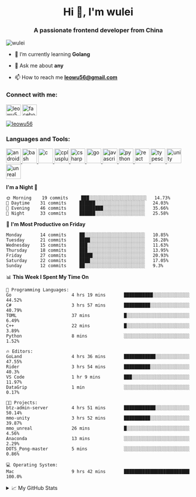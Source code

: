 <h1 align="center">Hi 👋, I'm wulei</h1>
<h3 align="center">A passionate frontend developer from China</h3>

<p align="left"> <img src="https://komarev.com/ghpvc/?username=wulei&label=Profile%20views&color=0e75b6&style=flat" alt="wulei" /> </p>



- 🌱 I’m currently learning **Golang**

- 💬 Ask me about **any**

- 📫 How to reach me **leowu56@gmail.com**


<h3 align="left">Connect with me:</h3>
<p align="left">
<a href="https://twitter.com/leowu56" target="blank"><img align="center" src="https://cdn.jsdelivr.net/npm/simple-icons@3.0.1/icons/twitter.svg" alt="leowu56" height="30" width="40" /></a>
<a href="https://fb.com/facebook.com/leowu056" target="blank"><img align="center" src="https://cdn.jsdelivr.net/npm/simple-icons@3.0.1/icons/facebook.svg" alt="facebook.com/leowu056" height="30" width="40" /></a>
</p>

<p align="left"> <a href="https://twitter.com/leowu56" target="blank"><img src="https://img.shields.io/twitter/follow/leowu56?logo=twitter&style=for-the-badge" alt="leowu56" /></a> </p>

<h3 align="left">Languages and Tools:</h3>
<p align="left"> <a href="https://developer.android.com" target="_blank"> <img src="https://devicons.github.io/devicon/devicon.git/icons/android/android-original-wordmark.svg" alt="android" width="40" height="40"/> </a> <a href="https://www.gnu.org/software/bash/" target="_blank"> <img src="https://www.vectorlogo.zone/logos/gnu_bash/gnu_bash-icon.svg" alt="bash" width="40" height="40"/> </a> <a href="https://www.cprogramming.com/" target="_blank"> <img src="https://devicons.github.io/devicon/devicon.git/icons/c/c-original.svg" alt="c" width="40" height="40"/> </a> <a href="https://www.w3schools.com/cpp/" target="_blank"> <img src="https://devicons.github.io/devicon/devicon.git/icons/cplusplus/cplusplus-original.svg" alt="cplusplus" width="40" height="40"/> </a> <a href="https://www.w3schools.com/cs/" target="_blank"> <img src="https://devicons.github.io/devicon/devicon.git/icons/csharp/csharp-original.svg" alt="csharp" width="40" height="40"/> </a> <a href="https://golang.org" target="_blank"> <img src="https://devicons.github.io/devicon/devicon.git/icons/go/go-original.svg" alt="go" width="40" height="40"/> </a> <a href="https://developer.mozilla.org/en-US/docs/Web/JavaScript" target="_blank"> <img src="https://devicons.github.io/devicon/devicon.git/icons/javascript/javascript-original.svg" alt="javascript" width="40" height="40"/> </a> <a href="https://www.python.org" target="_blank"> <img src="https://devicons.github.io/devicon/devicon.git/icons/python/python-original.svg" alt="python" width="40" height="40"/> </a> <a href="https://reactjs.org/" target="_blank"> <img src="https://devicons.github.io/devicon/devicon.git/icons/react/react-original-wordmark.svg" alt="react" width="40" height="40"/> </a> <a href="https://www.typescriptlang.org/" target="_blank"> <img src="https://devicons.github.io/devicon/devicon.git/icons/typescript/typescript-original.svg" alt="typescript" width="40" height="40"/> </a> <a href="https://unity.com/" target="_blank"> <img src="https://www.vectorlogo.zone/logos/unity3d/unity3d-icon.svg" alt="unity" width="40" height="40"/> </a> <a href="https://unrealengine.com/" target="_blank"> <img src="https://raw.githubusercontent.com/kenangundogan/fontisto/036b7eca71aab1bef8e6a0518f7329f13ed62f6b/icons/svg/brand/unreal-engine.svg" alt="unreal" width="40" height="40"/> </a> </p>


<!--START_SECTION:waka-->
**I'm a Night 🦉** 

```text
🌞 Morning    19 commits     ███░░░░░░░░░░░░░░░░░░░░░░   14.73% 
🌆 Daytime    31 commits     ██████░░░░░░░░░░░░░░░░░░░   24.03% 
🌃 Evening    46 commits     █████████░░░░░░░░░░░░░░░░   35.66% 
🌙 Night      33 commits     ██████░░░░░░░░░░░░░░░░░░░   25.58%

```
📅 **I'm Most Productive on Friday** 

```text
Monday       14 commits     ██░░░░░░░░░░░░░░░░░░░░░░░   10.85% 
Tuesday      21 commits     ████░░░░░░░░░░░░░░░░░░░░░   16.28% 
Wednesday    15 commits     ███░░░░░░░░░░░░░░░░░░░░░░   11.63% 
Thursday     18 commits     ███░░░░░░░░░░░░░░░░░░░░░░   13.95% 
Friday       27 commits     █████░░░░░░░░░░░░░░░░░░░░   20.93% 
Saturday     22 commits     ████░░░░░░░░░░░░░░░░░░░░░   17.05% 
Sunday       12 commits     ██░░░░░░░░░░░░░░░░░░░░░░░   9.3%

```


📊 **This Week I Spent My Time On** 

```text
💬 Programming Languages: 
Go                       4 hrs 19 mins       ███████████░░░░░░░░░░░░░░   44.52% 
C#                       3 hrs 57 mins       ██████████░░░░░░░░░░░░░░░   40.79% 
TOML                     37 mins             █░░░░░░░░░░░░░░░░░░░░░░░░   6.49% 
C++                      22 mins             █░░░░░░░░░░░░░░░░░░░░░░░░   3.89% 
Python                   8 mins              ░░░░░░░░░░░░░░░░░░░░░░░░░   1.52%

🔥 Editors: 
GoLand                   4 hrs 36 mins       ████████████░░░░░░░░░░░░░   47.55% 
Rider                    3 hrs 54 mins       ██████████░░░░░░░░░░░░░░░   40.3% 
VS Code                  1 hr 9 mins         ███░░░░░░░░░░░░░░░░░░░░░░   11.97% 
DataGrip                 1 min               ░░░░░░░░░░░░░░░░░░░░░░░░░   0.17%

🐱‍💻 Projects: 
btz-admin-server         4 hrs 51 mins       ████████████░░░░░░░░░░░░░   50.14% 
mmo-unity                3 hrs 52 mins       ██████████░░░░░░░░░░░░░░░   39.87% 
mmo_unreal               26 mins             █░░░░░░░░░░░░░░░░░░░░░░░░   4.56% 
Anaconda                 13 mins             ░░░░░░░░░░░░░░░░░░░░░░░░░   2.29% 
DOTS_Pong-master         5 mins              ░░░░░░░░░░░░░░░░░░░░░░░░░   0.86%

💻 Operating System: 
Mac                      9 hrs 42 mins       █████████████████████████   100.0%

```


<!--END_SECTION:waka-->


<!--[![wulei's wakatime stats](https://github-readme-stats.vercel.app/api/wakatime?username=leowu56)](https://github.com/anuraghazra/github-readme-stats)-->


<details>
<summary>📈 My GitHub Stats</summary>
  
<!--<p><img align="left" src="https://github-readme-stats.vercel.app/api/top-langs?username=wulei&show_icons=true&locale=en&layout=compact" alt="wulei" /></p>-->

<p>&nbsp;<img align="center" src="https://github-readme-stats.vercel.app/api?username=wulei&show_icons=true&locale=en" alt="wulei" /></p>

</details>

